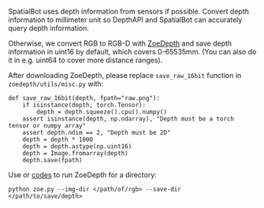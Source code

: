 SpatialBot uses depth information from sensors if possible. Convert depth information to millimeter unit so DepthAPI and SpatialBot can accurately query depth information.

Otherwise, we convert RGB to RGB-D with [ZoeDepth](https://github.com/isl-org/ZoeDepth) and save depth information in uint16 by default, which covers 0-65535mm.
(You can also do it in e.g. uint64 to cover more distance ranges).

After downloading ZoeDepth, please replace ```save_raw_16bit``` function in ```zoedepth/utils/misc.py``` with:
```
def save_raw_16bit(depth, fpath="raw.png"):
    if isinstance(depth, torch.Tensor):
        depth = depth.squeeze().cpu().numpy()
    assert isinstance(depth, np.ndarray), "Depth must be a torch tensor or numpy array"
    assert depth.ndim == 2, "Depth must be 2D"
    depth = depth * 1000
    depth = depth.astype(np.uint16)
    depth = Image.fromarray(depth)
    depth.save(fpath)
```

Use or [codes](https://github.com/BAAI-DCAI/SpatialBot/blob/main/SpatialQA_depthmap_instruction/zoe.py) to run ZoeDepth for a directory:
```
python zoe.py --img-dir </path/of/rgb> --save-dir </path/to/save/depth>
```